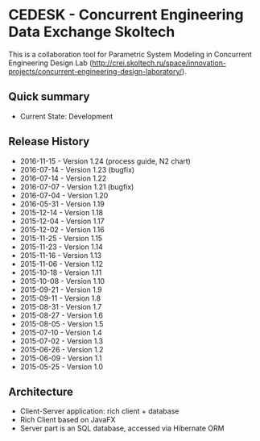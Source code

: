 # CEDESK - Concurrent Engineering Data Exchange Skoltech #

This is a collaboration tool for Parametric System Modeling in Concurrent Engineering Design Lab
(http://crei.skoltech.ru/space/innovation-projects/concurrent-engineering-design-laboratory/).

## Quick summary ##
* Current State: Development

## Release History ##
* 2016-11-15 - Version 1.24 (process guide, N2 chart)
* 2016-07-14 - Version 1.23 (bugfix)
* 2016-07-14 - Version 1.22
* 2016-07-07 - Version 1.21 (bugfix)
* 2016-07-04 - Version 1.20
* 2016-05-31 - Version 1.19
* 2015-12-14 - Version 1.18
* 2015-12-04 - Version 1.17
* 2015-12-02 - Version 1.16
* 2015-11-25 - Version 1.15
* 2015-11-23 - Version 1.14
* 2015-11-16 - Version 1.13
* 2015-11-06 - Version 1.12
* 2015-10-18 - Version 1.11
* 2015-10-08 - Version 1.10
* 2015-09-21 - Version 1.9
* 2015-09-11 - Version 1.8
* 2015-08-31 - Version 1.7
* 2015-08-27 - Version 1.6
* 2015-08-05 - Version 1.5
* 2015-07-10 - Version 1.4
* 2015-07-02 - Version 1.3
* 2015-06-26 - Version 1.2
* 2015-06-09 - Version 1.1
* 2015-05-25 - Version 1.0

## Architecture ##

* Client-Server application: rich client + database
* Rich Client based on JavaFX
* Server part is an SQL database, accessed via Hibernate ORM